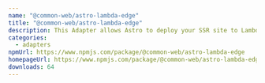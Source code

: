 ```yaml
---
name: "@common-web/astro-lambda-edge"
title: "@common-web/astro-lambda-edge"
description: This Adapter allows Astro to deploy your SSR site to Lambda@Edge Lambda target.
categories:
  - adapters
npmUrl: https://www.npmjs.com/package/@common-web/astro-lambda-edge
homepageUrl: https://www.npmjs.com/package/@common-web/astro-lambda-edge
downloads: 64
---
```

